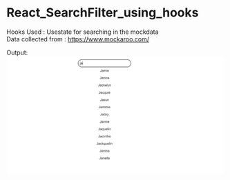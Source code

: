 # React_SearchFilter_using_hooks
Hooks Used : Usestate for searching in the mockdata </br>
Data collected from : https://www.mockaroo.com/

Output:
<img src="https://github.com/Izroth404/React_SearchFilter_using_hooks/blob/main/Search_bar/src/Screenshot.png" alt="Output of the project"/>
